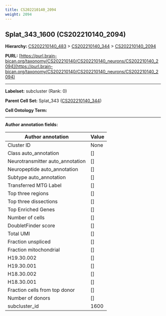 ```yaml
---
title: CS202210140_2094
weight: 2094
---
```

## Splat_343_1600 (CS202210140_2094)
<b>Hierarchy: </b>
[CS202210140_483](../CS202210140_483) >
[CS202210140_344](../CS202210140_344) >
[CS202210140_2094](../CS202210140_2094)

**PURL:** [https://purl.brain-bican.org/taxonomy/CS202210140/CS202210140_neurons/CS202210140_2094](https://purl.brain-bican.org/taxonomy/CS202210140/CS202210140_neurons/CS202210140_2094)

---


**Labelset:** subcluster (Rank: 0)

**Parent Cell Set:** Splat_343 ([CS202210140_344](../CS202210140_344))



**Cell Ontology Term:** 

[MARKER GENES.]: #


---

[TRANSFERRED ANNOTATIONS.]: #


[AUTHOR ANNOTATION FIELDS.]: #


**Author annotation fields:**

| Author annotation | Value |
|-------------------|-------|
|Cluster ID|None|
|Class auto_annotation|[]|
|Neurotransmitter auto_annotation|[]|
|Neuropeptide auto_annotation|[]|
|Subtype auto_annotation|[]|
|Transferred MTG Label|[]|
|Top three regions|[]|
|Top three dissections|[]|
|Top Enriched Genes|[]|
|Number of cells|[]|
|DoubletFinder score|[]|
|Total UMI|[]|
|Fraction unspliced|[]|
|Fraction mitochondrial|[]|
|H19.30.002|[]|
|H19.30.001|[]|
|H18.30.002|[]|
|H18.30.001|[]|
|Fraction cells from top donor|[]|
|Number of donors|[]|
|subcluster_id|1600|
